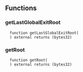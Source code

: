 


## Functions
### getLastGlobalExitRoot
```solidity
  function getLastGlobalExitRoot(
  ) external returns (bytes32)
```




### getRoot
```solidity
  function getRoot(
  ) external returns (bytes32)
```




